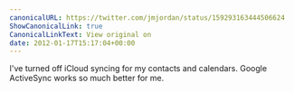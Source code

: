 ```yaml
---
canonicalURL: https://twitter.com/jmjordan/status/159293163444506624
ShowCanonicalLink: true
CanonicalLinkText: View original on
date: 2012-01-17T15:17:04+00:00
---
```

I've turned off iCloud syncing for my contacts and calendars. Google ActiveSync works so much better for me.